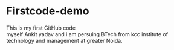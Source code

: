 # Firstcode-demo
This is my first GitHub code 
<br>
myself Ankit yadav and i am persuing BTech from kcc institute of technology and management at greater Noida. 
